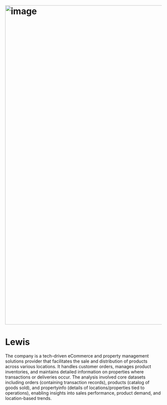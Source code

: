 # <img width="1024" height="1024" alt="image" src="https://github.com/user-attachments/assets/56a017ed-108c-43e5-ab0b-fae5c9abc44c" />

# Lewis
The company is a tech-driven eCommerce and property management solutions provider that facilitates the sale and distribution of products across various locations. It handles customer orders, manages product inventories, and maintains detailed information on properties where transactions or deliveries occur. The analysis involved core datasets including orders (containing transaction records), products (catalog of goods sold), and propertyinfo (details of locations/properties tied to operations), enabling insights into sales performance, product demand, and location-based trends.


